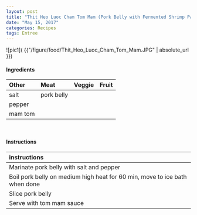 ```yaml
---
layout: post
title: "Thit Heo Luoc Cham Tom Mam (Pork Belly with Fermented Shrimp Paste)"
date: "May 15, 2017"
categories: Recipes
tags: Entree
---
```




![pic1]( {{"/figure/food/Thit_Heo_Luoc_Cham_Tom_Mam.JPG" | absolute_url }})




#### Ingredients

<table class = "presenttab">
 <thead>
  <tr>
   <th style="text-align:left;"> Other </th>
   <th style="text-align:left;"> Meat </th>
   <th style="text-align:left;"> Veggie </th>
   <th style="text-align:left;"> Fruit </th>
  </tr>
 </thead>
<tbody>
  <tr>
   <td style="text-align:left;"> salt </td>
   <td style="text-align:left;"> pork belly </td>
   <td style="text-align:left;">  </td>
   <td style="text-align:left;">  </td>
  </tr>
  <tr>
   <td style="text-align:left;"> pepper </td>
   <td style="text-align:left;">  </td>
   <td style="text-align:left;">  </td>
   <td style="text-align:left;">  </td>
  </tr>
  <tr>
   <td style="text-align:left;"> mam tom </td>
   <td style="text-align:left;">  </td>
   <td style="text-align:left;">  </td>
   <td style="text-align:left;">  </td>
  </tr>
</tbody>
</table>

<br>

#### Instructions

<table class = "presenttabnoh">
 <thead>
  <tr>
   <th style="text-align:left;"> instructions </th>
  </tr>
 </thead>
<tbody>
  <tr>
   <td style="text-align:left;"> Marinate pork belly with salt and pepper </td>
  </tr>
  <tr>
   <td style="text-align:left;"> Boil pork belly on medium high heat for 60 min, move to ice bath when done </td>
  </tr>
  <tr>
   <td style="text-align:left;"> Slice pork belly </td>
  </tr>
  <tr>
   <td style="text-align:left;"> Serve with tom mam sauce </td>
  </tr>
</tbody>
</table>


